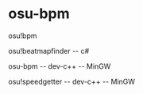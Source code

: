 # osu-bpm
osu!bpm

osu!beatmapfinder -- c#

osu-bpm -- dev-c++ -- MinGW

osu!speedgetter -- dev-c++ -- MinGW

